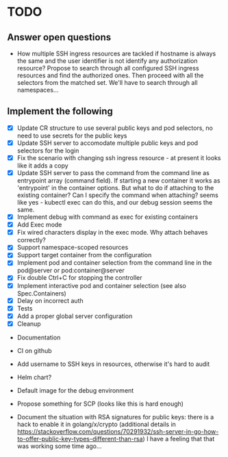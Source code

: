 TODO
====

Answer open questions
---------------------

* How multiple SSH ingress resources are tackled if hostname is always the same
  and the user identifier is not identify any authorization resource?
  Propose to search through all configured SSH ingress resources and find the
  authorized ones. Then proceed with all the selectors from the matched set.
  We'll have to search through all namespaces...

Implement the following
-----------------------

* [x] Update CR structure to use several public keys and pod selectors,
  no need to use secrets for the public keys
* [x] Update SSH server to accomodate multiple public keys and pod selectors for
  the login
* [x] Fix the scenario with changing ssh ingress resource - at present it looks like
  it adds a copy
* [x] Update SSH server to pass the command from the command line as entrypoint
  array (command field). If starting a new container it works as 'entrypoint'
  in the container options. But what to do if attaching to the existing
  container? Can I specify the command when attaching? seems like yes - kubectl
  exec can do this, and our debug session seems the same.
* [x] Implement debug with command as exec for existing containers
* [x] Add Exec mode
* [x] Fix wired characters display in the exec mode. Why attach behaves correctly?
* [x] Support namespace-scoped resources
* [x] Support target container from the configuration
* [x] Implement pod and container selection from the command line in the pod@server or pod:container@server
* [x] Fix double Ctrl+C for stopping the controller
* [x] Implement interactive pod and container selection (see also Spec.Containers)
* [x] Delay on incorrect auth
* [x] Tests
* [x] Add a proper global server configuration
* [x] Cleanup
* Documentation
* CI on github
* Add username to SSH keys in resources, otherwise it's hard to audit
* Helm chart?
* Default image for the debug environment
* Propose something for SCP (looks like this is hard enough)

* Document the situation with RSA signatures for public keys: there is a hack
  to enable it in golang/x/crypto (additional details in
  <https://stackoverflow.com/questions/70291932/ssh-server-in-go-how-to-offer-public-key-types-different-than-rsa>)
  I have a feeling that that was working some time ago...
